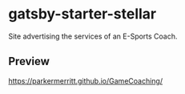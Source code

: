 # gatsby-starter-stellar

Site advertising the services of an E-Sports Coach.

## Preview

https://parkermerritt.github.io/GameCoaching/
